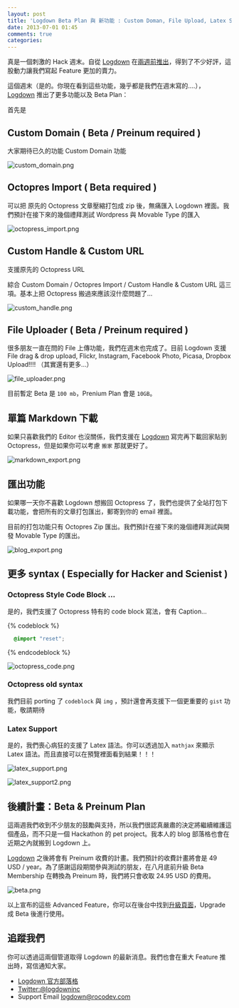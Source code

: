 ```yaml
---
layout: post
title: 'Logdown Beta Plan 與 新功能 : Custom Doman, File Upload, Latex Support ...'
date: 2013-07-01 01:45
comments: true
categories: 
---
```


真是一個刺激的 Hack 週末。自從 [Logdown](http://logdown.com) 在[兩週前推出](http://dev-xdworks.dev/posts/2013/06/17/logdown-blogging-things-markdown/)，得到了不少好評，這股動力讓我們寫起 Feature 更加的賣力。

這個週末（是的。你現在看到這些功能，幾乎都是我們在週末寫的....）， [Logdown](http://logdown.com) 推出了更多功能以及 Beta Plan：

首先是

## Custom Domain ( Beta / Preinum required )

大家期待已久的功能 Custom Domain 功能

![custom_domain.png](https://s3.amazonaws.com/logdown-production/user/1/blog/1/post/1815/xPnFPKoRoCAUfiVCLsHN_custom_domain.png)

## Octopres Import ( Beta required )

可以把 原先的 Octopress 文章壓縮打包成 zip 後，無痛匯入 Logdown 裡面。我們預計在接下來的幾個禮拜測試 Wordpress 與 Movable Type 的匯入

![octopress_import.png](https://s3.amazonaws.com/logdown-production/user/1/blog/1/post/1815/wbO96xUlQQa0zHydnTKH_octopress_import.png)

## Custom Handle & Custom URL

支援原先的 Octopress URL

綜合 Custom Domain / Octopres Import  / Custom Handle & Custom URL 這三項。基本上把 Octopress 搬過來應該沒什麼問題了...

![custom_handle.png](https://s3.amazonaws.com/logdown-production/user/1/blog/1/post/1815/vZwutL0lRhaBG4EjNJVU_custom_handle.png)

## File Uploader ( Beta / Preinum required )

很多朋友一直在問的 File 上傳功能，我們在週末也完成了。目前 Logdown 支援 File drag & drop upload, Flickr, Instagram, Facebook Photo, Picasa, Dropbox Upload!!!! （其實還有更多...）

![file_uploader.png](https://s3.amazonaws.com/logdown-production/user/1/blog/1/post/1815/2W7wmLLKSMurz9uVNFLF_file_uploader.png)

目前暫定 Beta 是 `100 mb`，Prenium Plan 會是 `10GB`。

## 單篇 Markdown 下載

如果只喜歡我們的 Editor 也沒關係，我們支援在 [Logdown](http://logdown.com) 寫完再下載回家貼到 Octopress，但是如果你可以考慮 `搬家` 那就更好了。

![markdown_export.png](https://s3.amazonaws.com/logdown-production/user/1/blog/1/post/1815/lCabxuufTrGGuZ8rAMnt_markdown_export.png)

## 匯出功能

如果哪一天你不喜歡 Logdown 想搬回 Octopress 了，我們也提供了全站打包下載功能，會把所有的文章打包匯出，郵寄到你的 email 裡面。

目前的打包功能只有 Octopres Zip 匯出。我們預計在接下來的幾個禮拜測試與開發 Movable Type 的匯出。

![blog_export.png](https://s3.amazonaws.com/logdown-production/user/1/blog/1/post/1815/y9qqzblpTQSxORrKdsRZ_blog_export.png)

## 更多 syntax ( Especially for Hacker and Scienist ) 


### Octopress Style Code Block ...

是的，我們支援了 Octopress 特有的 code block 寫法，會有 Caption...

{% codeblock %}

  ``` css common.css.scss
    @import "reset";

  ```
{% endcodeblock %}

![octopress_code.png](https://s3.amazonaws.com/logdown-production/user/1/blog/1/post/1815/4Vy0B9xTmO9c5yipC3bs_octopress_code.png)

### Octopress old syntax

我們目前 porting 了 `codeblock` 與 `img` ，預計還會再支援下一個更重要的 `gist` 功能，敬請期待

### Latex Support 

是的，我們喪心病狂的支援了 Latex 語法。你可以透過加入 `mathjax` 來顯示 Latex 語法。而且直接可以在預覽裡面看到結果！！！

![latex_support.png](https://s3.amazonaws.com/logdown-production/user/1/blog/1/post/1815/oPSZt3J2RGCPzteMwaP6_latex_support.png)

![latex_support2.png](https://s3.amazonaws.com/logdown-production/user/1/blog/1/post/1815/yKncEngfSbKHrPe86QVK_latex_support2.png)

## 後續計畫：Beta & Preinum Plan

這兩週我們收到不少朋友的鼓勵與支持，所以我們很認真嚴肅的決定將繼續維護這個產品，而不只是一個 Hackathon 的 pet project。我本人的 blog 部落格也會在近期之內就搬到 Logdown 上。

[Logdown](http://logdown.com) 之後將會有 Preinum 收費的計畫。我們預計的收費計畫將會是 49 USD / year。為了感謝這段期間參與測試的朋友，在八月底前升級 Beta Membership 在轉換為 Preinum 時，我們將只會收取 24.95 USD 的費用。

![beta.png](https://s3.amazonaws.com/logdown-production/user/1/blog/1/post/1815/HfPyJ5Q3RcGe4OOmT4br_beta.png)

以上宣布的這些 Advanced Feature，你可以在後台中找到[升級頁面](http://logdown.com/account/settings/plan)，Upgrade 成 Beta 後進行使用。

## 追蹤我們

你可以透過這兩個管道取得 Logdown 的最新消息。我們也會在重大 Feature 推出時，寫信通知大家。

* [Logdown 官方部落格](http://logdown.com)
* [Twitter:@logdowninc](http://twitter.com/logdowninc)
* Support Email <logdown@rocodev.com>




